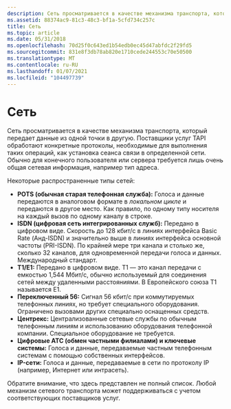 ```yaml
---
description: Сеть просматривается в качестве механизма транспорта, который передает данные из одной точки в другую.
ms.assetid: 88374ac9-81c3-48c3-bf1a-5cfd734c257c
title: Сеть
ms.topic: article
ms.date: 05/31/2018
ms.openlocfilehash: 70d25f0c643ed1b54edb0ec45d47abfdc2f29fd5
ms.sourcegitcommit: 831e8f3db78ab820e1710cede244553c70e50500
ms.translationtype: MT
ms.contentlocale: ru-RU
ms.lasthandoff: 01/07/2021
ms.locfileid: "104497739"
---
```

# <a name="network"></a>Сеть

Сеть просматривается в качестве механизма транспорта, который передает данные из одной точки в другую. Поставщики услуг TAPI обработают конкретные протоколы, необходимые для выполнения таких операций, как установка сеанса связи в определенной сети. Обычно для конечного пользователя или сервера требуется лишь очень общая сетевая информация, например тип адреса.

Некоторые распространенные типы сетей:

-   **POTS (обычная старая телефонная служба):** Голоса и данные передаются в аналоговом формате в *локальном цикле* и передаются в другое место. Как правило, по одному типу носителя на каждый вызов по одному каналу в строке.
-   **ISDN (цифровая сеть интегрированных служб):** Передано в цифровом виде. Скорость до 128 кбит/с в линиях интерфейса Basic Rate (Анд-ISDN) и значительно выше в линиях интерфейса основной частоты (PRI-ISDN). По крайней мере три канала и столько же, сколько 32 каналов, для одновременной передачи голоса и данных. Международный стандарт.
-   **T1/E1:** Передано в цифровом виде. T1 — это канал передачи с емкостью 1,544 Мбит/с, обычно используемый для соединения сетей между удаленными расстояниями. В Европейского союза T1 называется E1.
-   **Переключенный 56:** Сигнал 56 кбит/с при коммутируемых телефонных линиях, но требует специального оборудования. Ограничено вызовами других специально оснащенных средств.
-   **Центрекс:** Централизованные сетевые службы по обычным телефонным линиям и использованию оборудования телефонной компании. Специальное оборудование не требуется.
-   **Цифровые АТС (обмен частными филиалами) и ключевые системы:** Голоса и данные, передаваемые частным телефонным системам с помощью собственных интерфейсов.
-   **IP-сети:** Голоса и данные, передаваемые в сети по протоколу IP (например, Интернет или интрасеть).

Обратите внимание, что здесь представлен не полный список. Любой механизм сетевого транспорта может поддерживаться с учетом соответствующих поставщиков услуг.

 

 




